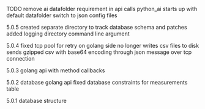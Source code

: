 
TODO
remove ai datafolder requirement in api calls
python_ai starts up with default datafolder
switch to json config files


5.0.5
created separate directory to track database schema and patches
added logging directory command line argument

5.0.4
fixed tcp pool for retry on golang side
no longer writes csv files to disk
sends gzipped csv with base64 encoding through json message over tcp connection

5.0.3
golang api with method callbacks

5.0.2
database golang api
fixed database constraints for measurements table

5.0.1
database structure

